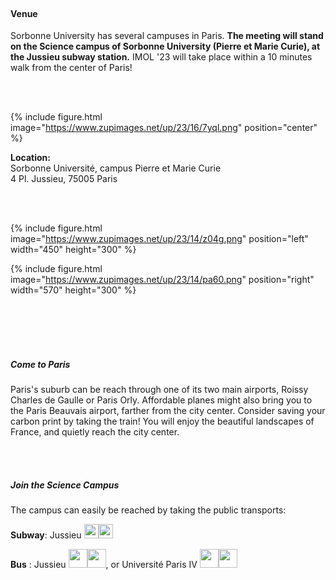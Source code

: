 ---
---

<br>

#### Venue


Sorbonne University has several campuses in Paris. <b>The meeting will stand on the Science campus of Sorbonne University (Pierre et Marie Curie), at the Jussieu subway station.</b> IMOL '23 will take place within a 10 minutes walk from the center of Paris!

<br>
<br>

{% include figure.html image="https://www.zupimages.net/up/23/16/7yql.png" position="center" %}


<b>Location:</b><br>
Sorbonne Université, campus Pierre et Marie Curie<br>
4 Pl. Jussieu, 75005 Paris
<br>
<br>

<br>

{% include figure.html image="https://www.zupimages.net/up/23/14/z04g.png" position="left" width="450" height="300" %}

{% include figure.html image="https://www.zupimages.net/up/23/14/pa60.png" position="right" width="570" height="300" %}

<br>
<br>
<br>
<br>

##### Come to Paris

Paris's suburb can be reach through one of its two main airports, Roissy Charles de Gaulle or Paris Orly. Affordable planes might also bring you to the Paris Beauvais airport, farther from the city center.
Consider saving your carbon print by taking the train! You will enjoy the beautiful landscapes of France, and quietly reach the city center.

<br>
<br>

##### Join the Science Campus


The campus can easily be reached by taking the public transports:

<b>Subway</b>: Jussieu <img src="https://www.ratp.fr/sites/default/files/lines-assets/picto/metro/picto_metro_ligne-10.1496915879.svg" width="23"><img src="https://www.ratp.fr/sites/default/files/lines-assets/picto/metro/picto_metro_ligne-7.1496915880.svg" width="23">

<b>Bus</b> : Jussieu <img src="https://www.ratp.fr/sites/default/files/lines-assets/picto/busratp/picto_busratp_ligne-67.svg" width="30"><img src="https://www.ratp.fr/sites/default/files/lines-assets/picto/busratp/picto_busratp_ligne-89.svg" width="30">, or Université Paris IV <img src="https://www.ratp.fr/sites/default/files/lines-assets/picto/busratp/picto_busratp_ligne-63.svg" width="30"><img src="https://www.ratp.fr/sites/default/files/lines-assets/picto/busratp/picto_busratp_ligne-89.svg" width="30">




<br>
<br>


